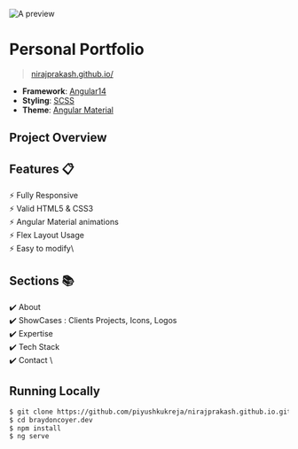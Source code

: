 ![A preview](https://github.com/nirajprakash/nirajprakash.github.io/blob/main/images/banner.png)

# Personal Portfolio 
> [nirajprakash.github.io/](https://nirajprakash.github.io/)

- **Framework**: [Angular14](https://angular.io/)
- **Styling**: [SCSS](https://sass-lang.com/)
- **Theme**: [Angular Material](https://material.angular.io/)

## Project Overview

## Features 📋
⚡️ Fully Responsive\
⚡️ Valid HTML5 & CSS3\
⚡️ Angular Material animations\
⚡️ Flex Layout Usage\
⚡️ Easy to modify\

## Sections 📚
✔️ About\
✔️ ShowCases : Clients Projects, Icons, Logos \
✔️ Expertise \
✔️ Tech Stack \
✔️ Contact \

## Running Locally

```bash
$ git clone https://github.com/piyushkukreja/nirajprakash.github.io.git
$ cd braydoncoyer.dev
$ npm install
$ ng serve
```
